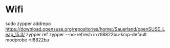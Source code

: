 # Wifi

sudo zypper addrepo https://download.opensuse.org/repositories/home:/Sauerland/openSUSE_Leap_15.3/
zypper ref
zypper --no-refresh in rtl8822bu-kmp-default
modprobe rtl8822bu
